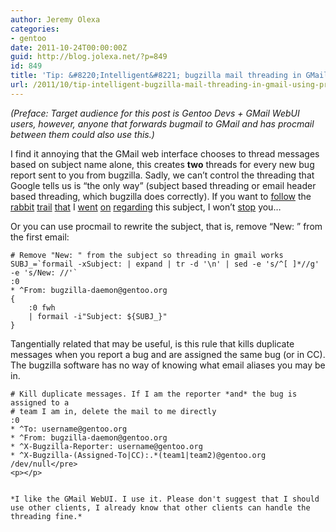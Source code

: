 ```yaml
---
author: Jeremy Olexa
categories:
- gentoo
date: 2011-10-24T00:00:00Z
guid: http://blog.jolexa.net/?p=849
id: 849
title: 'Tip: &#8220;Intelligent&#8221; bugzilla mail threading in GMail using procmail'
url: /2011/10/tip-intelligent-bugzilla-mail-threading-in-gmail-using-procmail/
---
```


*(Preface: Target audience for this post is Gentoo Devs + GMail WebUI users, however, anyone that forwards bugmail to GMail and has procmail between them could also use this.)*

I find it annoying that the GMail web interface chooses to thread messages based on subject name alone, this creates **two** threads for every new bug report sent to you from bugzilla. Sadly, we can&#8217;t control the threading that Google tells us is &#8220;the only way&#8221; (subject based threading or email header based threading, which bugzilla does correctly). If you want to <a href="http://blog.mozilla.com/nnethercote/2011/06/09/gmail-and-bugzilla/" target="_blank">follow</a> the <a href="http://blog.mozilla.com/nnethercote/2011/06/10/gmail-and-bugzilla-an-update/" target="_blank">rabbit</a> <a href="https://bugzilla.mozilla.org/show_bug.cgi?id=650575" target="_blank">trail</a> <a href="https://bugzilla.mozilla.org/show_bug.cgi?id=528889" target="_blank">that</a> I <a href="https://bugzilla.mozilla.org/show_bug.cgi?id=650575#c23" target="_blank">went</a> <a href="https://bugs.gentoo.org/370977" target="_blank">on</a> <a href="https://bugzilla.mozilla.org/show_bug.cgi?id=663747" target="_blank">regarding</a> this subject, I won&#8217;t <a href="https://bugzilla.mozilla.org/show_bug.cgi?id=589128" target="_blank">stop</a> you&#8230;

Or you can use procmail to rewrite the subject, that is, remove &#8220;New: &#8221; from the first email:

    # Remove "New: " from the subject so threading in gmail works
    SUBJ_=`formail -xSubject: | expand | tr -d '\n' | sed -e 's/^[ ]*//g' -e 's/New: //'`
    :0
    * ^From: bugzilla-daemon@gentoo.org
    {
        :0 fwh
        | formail -i"Subject: ${SUBJ_}"
    }

Tangentially related that may be useful, is this rule that kills duplicate messages when you report a bug and are assigned the same bug (or in CC). The bugzilla software has no way of knowing what email aliases you may be in.

    # Kill duplicate messages. If I am the reporter *and* the bug is assigned to a
    # team I am in, delete the mail to me directly
    :0
    * ^To: username@gentoo.org
    * ^From: bugzilla-daemon@gentoo.org
    * ^X-Bugzilla-Reporter: username@gentoo.org
    * ^X-Bugzilla-(Assigned-To|CC):.*(team1|team2)@gentoo.org
    /dev/null</pre>
    <p></p>
    
    
    *I like the GMail WebUI. I use it. Please don't suggest that I should use other clients, I already know that other clients can handle the threading fine.*